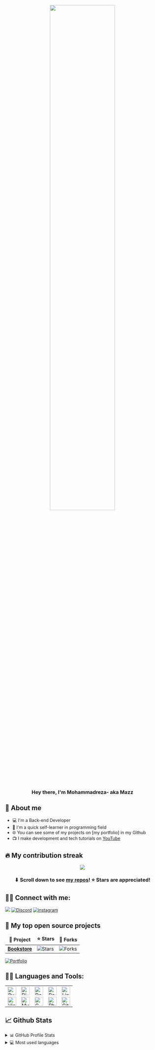 <div align="center"><a href="#"><img width="65%" height="auto"
        src="https://cdn.discordapp.com/attachments/762721812869939201/1209583775143567430/89.-Software_1.png?ex=65e773ac&is=65d4feac&hm=b703950b11571dd9bcb8bf0e81ff8f2647cdf151d666b1250625351400456e82&" height="175px"> </a></div>
        
<h3 align="center"> 
Hey there, I'm Mohammadreza- aka Mazz </h3>

## 📖 About me

- 💻 I'm a Back-end Developer
- 🎨 I'm a quick self-learner in programming field
- 🌐 You can see some of my projects on [my portfolio] in my Github
- 📺 I make development and tech tutorials on
[YouTube](https://www.youtube.com/#)

## 🔥 My contribution streak

<p align="center">
    <a href="https://github.com/mazzberry/github-readme-streak-stats">
        <img
            src="https://github-readme-streak-stats.herokuapp.com/?user=mazzberry&theme=transparent&#version3" />
    </a>
</p>

<h3 align="center">⬇ Scroll down to see <a
        href="https://github.com/mazzberry?tab=repositories">my repos</a>! ⭐
    Stars are appreciated!</h3>

## 🙋‍♂️ Connect with me:

<p align="left">
    <a href="#"><img src="https://skillicons.dev/icons?i=gcp"></a>
    <a href="https://discordapp.com/users/762099372069879848/"><img
            alt="Discord" title="Discord"
            src="https://skillicons.dev/icons?i=discord" /></a>
    <a href="https://www.instagram.com/tumpy_guy/"><img alt="instagram"
            title="Follow" src="https://skillicons.dev/icons?i=instagram" /></a>
</p>

## 📘 My top open source projects

<table>
    <thead align="center">
        <tr border: none;>
            <td><b>📘 Project</b></td>
            <td><b>⭐ Stars</b></td>
            <td><b>🤝 Forks</b></td>
        </tr>
    </thead>
    <tbody>
        <tr>
            <td><a
                    href="https://github.com/mazzberry/Django-project-Bookstore"><b>Bookstore</b></a></td>
            <td><img alt="Stars"
                    src="https://img.shields.io/github/stars/mazzberry/Django-project-Bookstore?style=flat-square&labelColor=343b41" /></td>
            <td><img alt="Forks"
                    src="https://img.shields.io/github/forks/mazzberry/Django-project-Bookstore?style=flat-square&labelColor=343b41" /></td>
        </tr>
    </tbody>
</table>

<p align="left">
    <a href="https://github.com/mazzberry?tab=repositories"><img alt="Portfolio"
            title="Portfolio"
            src="https://img.shields.io/badge/-More%20Repos-black?style=for-the-badge&logo=addthis&logoColor=white" /></a>
</p>

## 👨‍💻 Languages and Tools:

<table>
    <tbody>
        <tr>
            <td><a href="#"><img alt="Python" title="Python" height="28px"
                        src="https://skillicons.dev/icons?i=python" /></a>
            </td>
            <td><a href="#"><img alt="Django" title="Django" height="28px"
                        src="https://skillicons.dev/icons?i=django" /></a>
            </td>
            <td><a href="#"><img alt="Docker" title="Docker" height="28px"
                        src="https://skillicons.dev/icons?i=docker" /></a>
            </td>
            <td><a href="#"><img alt="Postgres" title="Postgres" height="28px"
                        src="https://skillicons.dev/icons?i=postgres" /></a>
            </td>
            <td><a href="#"><img alt="Linux kernel" title="Linux kernel"
                        height="28px"
                        src="https://skillicons.dev/icons?i=linux" /></a>
            </td>
        </tr>
        <tr>
            <td><a href="#"><img alt="Visual Studio" title="Visual Studio Code"height="28px"
                        src="https://skillicons.dev/icons?i=vscode" /></a></td>
            <td><a href="#"><img alt="MySQL" title="MySQL" height="28px"
                        src="https://skillicons.dev/icons?i=mysql" /></a></td>
            <td><a href="#"><img alt="GO" title="GO" height="28px"
                        src="https://skillicons.dev/icons?i=go" /></a></td>
            <td><a href="#"><img alt="PhotoShop" title="PhotoShop" height="28px"
                        src="https://skillicons.dev/icons?i=ps" /></a></td>
            <td><a href="#"><img alt="GitHub" title="GitHub" height="28px"
                        src="https://skillicons.dev/icons?i=github" /></a>
            </td>
        </tr>
    </tbody>

</table>

## 📈 Github Stats

<details>
    <summary>📊 GitHub Profile Stats</summary>
    <br />
    <a href="https://github.com/mazzberry/github-readme-stats"><img
            alt="Mohammadreza's Github Stats"
            src="https://github-readme-stats.vercel.app/api?username=mazzberry&theme=transparent&show_icons=true&count_private=true&hide=" /></a>
</details>

<details>
    <summary>💻 Most used languages</summary>
    <br />
    <a href="https://github.com/mazzberry/github-readme-stats"><img
            alt="mazzberry's Top Languages"
            src="https://github-readme-stats.vercel.app/api/top-langs/?username=mazzberry&theme=transparent&langs_count=10&layout=compact#" /></a>
    <br />
    <b>Note:</b> This chart is only a metric of which languages my public code
    on GitHub consists of and does not reflect my experience or skill level.
</details>
